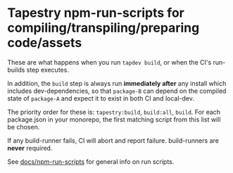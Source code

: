 # Tapestry npm-run-scripts for compiling/transpiling/preparing code/assets

These are what happens when you run `tapdev build`, or when the CI's run-builds step executes.

In addition, the `build` step is always run **immediately after** any install which includes dev-dependencies, so that `package-B` can depend on the compiled state of `package-A` and expect it to exist in both CI and local-dev.

The priority order for these is:  `tapestry:build`, `build:all`, `build`. For each package.json in your monorepo, the first matching script from this list will be chosen.

If any build-runner fails, CI will abort and report failure. build-runners are **never** required.

See [docs/npm-run-scripts](../npm-run-scripts.md) for general info on run scripts.
